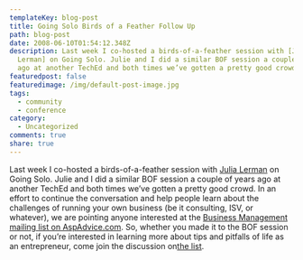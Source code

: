 ```yaml
---
templateKey: blog-post
title: Going Solo Birds of a Feather Follow Up
path: blog-post
date: 2008-06-10T01:54:12.348Z
description: Last week I co-hosted a birds-of-a-feather session with [Julia
  Lerman] on Going Solo. Julie and I did a similar BOF session a couple of years
  ago at another TechEd and both times we’ve gotten a pretty good crowd.
featuredpost: false
featuredimage: /img/default-post-image.jpg
tags:
  - community
  - conference
category:
  - Uncategorized
comments: true
share: true
---
```

<!--StartFragment-->

Last week I co-hosted a birds-of-a-feather session with [Julia Lerman](http://www.thedatafarm.com/blog) on Going Solo. Julie and I did a similar BOF session a couple of years ago at another TechEd and both times we’ve gotten a pretty good crowd. In an effort to continue the conversation and help people learn about the challenges of running your own business (be it consulting, ISV, or whatever), we are pointing anyone interested at the [Business Management mailing list on AspAdvice.com](http://aspadvice.com/lists/SignUp/list.aspx?l=151&c=16). So, whether you made it to the BOF session or not, if you’re interested in learning more about tips and pitfalls of life as an entrepreneur, come join the discussion on[the list](http://aspadvice.com/lists/SignUp/list.aspx?l=151&c=16).

<!--EndFragment-->